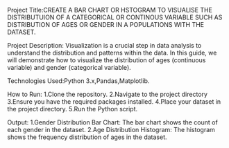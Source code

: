Project Title:CREATE A BAR CHART OR HSTOGRAM TO VISUALISE THE DISTRIBUTUION OF A CATEGORICAL OR CONTINOUS VARIABLE SUCH AS DISTRIBUTION OF AGES OR GENDER IN A POPULATIONS WITH THE DATASET.

Project Description:
               Visualization is a crucial step in data analysis to understand the distribution and patterns within the data. In this guide, we will demonstrate how to visualize the distribution of ages (continuous variable) and gender (categorical variable).

Technologies Used:Python 3.x,Pandas,Matplotlib.

How to Run:
1.Clone the repository.
2.Navigate to the project directory
3.Ensure you have the required packages installed.
4.Place your dataset in the project directory.
5.Run the Python script.

Output:
1.Gender Distribution Bar Chart:
The bar chart shows the count of each gender in the dataset.
2.Age Distribution Histogram:
The histogram shows the frequency distribution of ages in the dataset.
